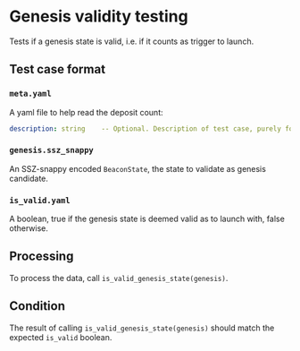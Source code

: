 # Genesis validity testing

Tests if a genesis state is valid, i.e. if it counts as trigger to launch.

## Test case format

### `meta.yaml`

A yaml file to help read the deposit count:

```yaml
description: string    -- Optional. Description of test case, purely for debugging purposes.
```

### `genesis.ssz_snappy`

An SSZ-snappy encoded `BeaconState`, the state to validate as genesis candidate.


### `is_valid.yaml`

A boolean, true if the genesis state is deemed valid as to launch with, false otherwise.


## Processing

To process the data, call `is_valid_genesis_state(genesis)`.


## Condition

The result of calling `is_valid_genesis_state(genesis)` should match the expected `is_valid` boolean.
